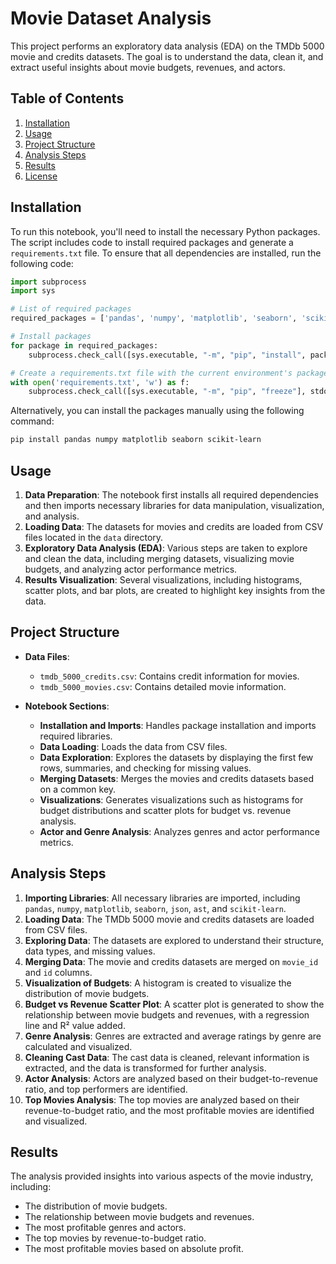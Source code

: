 # Movie Dataset Analysis

This project performs an exploratory data analysis (EDA) on the TMDb 5000 movie and credits datasets. The goal is to understand the data, clean it, and extract useful insights about movie budgets, revenues, and actors.

## Table of Contents
1. [Installation](#installation)
2. [Usage](#usage)
3. [Project Structure](#project-structure)
4. [Analysis Steps](#analysis-steps)
5. [Results](#results)
6. [License](#license)

## Installation

To run this notebook, you'll need to install the necessary Python packages. The script includes code to install required packages and generate a `requirements.txt` file. To ensure that all dependencies are installed, run the following code:

```python
import subprocess
import sys

# List of required packages
required_packages = ['pandas', 'numpy', 'matplotlib', 'seaborn', 'scikit-learn']

# Install packages
for package in required_packages:
    subprocess.check_call([sys.executable, "-m", "pip", "install", package])

# Create a requirements.txt file with the current environment's packages
with open('requirements.txt', 'w') as f:
    subprocess.check_call([sys.executable, "-m", "pip", "freeze"], stdout=f)
```

Alternatively, you can install the packages manually using the following command:

```bash
pip install pandas numpy matplotlib seaborn scikit-learn
```

## Usage

1. **Data Preparation**: The notebook first installs all required dependencies and then imports necessary libraries for data manipulation, visualization, and analysis.
2. **Loading Data**: The datasets for movies and credits are loaded from CSV files located in the `data` directory.
3. **Exploratory Data Analysis (EDA)**: Various steps are taken to explore and clean the data, including merging datasets, visualizing movie budgets, and analyzing actor performance metrics.
4. **Results Visualization**: Several visualizations, including histograms, scatter plots, and bar plots, are created to highlight key insights from the data.

## Project Structure

- **Data Files**:
  - `tmdb_5000_credits.csv`: Contains credit information for movies.
  - `tmdb_5000_movies.csv`: Contains detailed movie information.
  
- **Notebook Sections**:
  - **Installation and Imports**: Handles package installation and imports required libraries.
  - **Data Loading**: Loads the data from CSV files.
  - **Data Exploration**: Explores the datasets by displaying the first few rows, summaries, and checking for missing values.
  - **Merging Datasets**: Merges the movies and credits datasets based on a common key.
  - **Visualizations**: Generates visualizations such as histograms for budget distributions and scatter plots for budget vs. revenue analysis.
  - **Actor and Genre Analysis**: Analyzes genres and actor performance metrics.

## Analysis Steps

1. **Importing Libraries**: All necessary libraries are imported, including `pandas`, `numpy`, `matplotlib`, `seaborn`, `json`, `ast`, and `scikit-learn`.
2. **Loading Data**: The TMDb 5000 movie and credits datasets are loaded from CSV files.
3. **Exploring Data**: The datasets are explored to understand their structure, data types, and missing values.
4. **Merging Data**: The movie and credits datasets are merged on `movie_id` and `id` columns.
5. **Visualization of Budgets**: A histogram is created to visualize the distribution of movie budgets.
6. **Budget vs Revenue Scatter Plot**: A scatter plot is generated to show the relationship between movie budgets and revenues, with a regression line and R² value added.
7. **Genre Analysis**: Genres are extracted and average ratings by genre are calculated and visualized.
8. **Cleaning Cast Data**: The cast data is cleaned, relevant information is extracted, and the data is transformed for further analysis.
9. **Actor Analysis**: Actors are analyzed based on their budget-to-revenue ratio, and top performers are identified.
10. **Top Movies Analysis**: The top movies are analyzed based on their revenue-to-budget ratio, and the most profitable movies are identified and visualized.

## Results

The analysis provided insights into various aspects of the movie industry, including:

- The distribution of movie budgets.
- The relationship between movie budgets and revenues.
- The most profitable genres and actors.
- The top movies by revenue-to-budget ratio.
- The most profitable movies based on absolute profit.